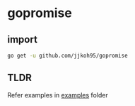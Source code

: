 # gopromise

## import
```bash
go get -u github.com/jjkoh95/gopromise
```

## TLDR
Refer examples in [examples](./examples/) folder
